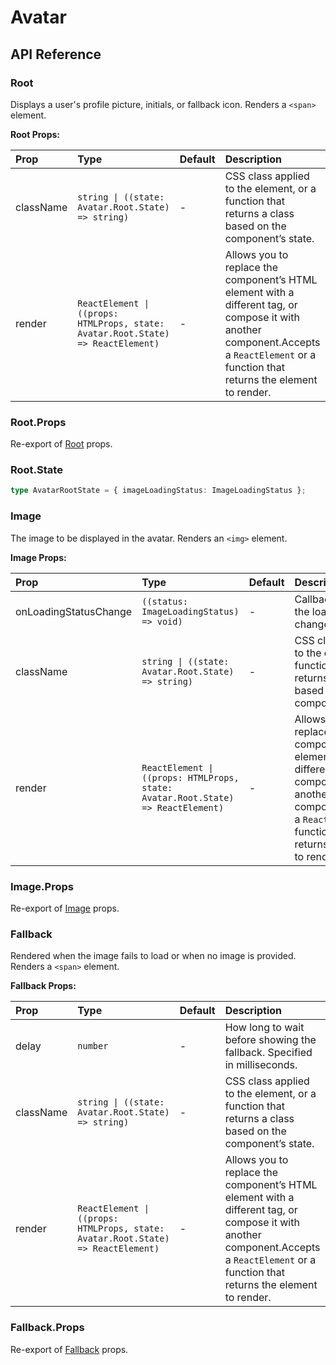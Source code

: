 # Avatar

[//]: types.ts '<-- Autogenerated By (do not edit the following markdown directly)'

## API Reference

### Root

Displays a user's profile picture, initials, or fallback icon. Renders a `<span>` element.

**Root Props:**

| Prop      | Type                                                                             | Default | Description                                                                                                                                                                              |
| :-------- | :------------------------------------------------------------------------------- | :------ | :--------------------------------------------------------------------------------------------------------------------------------------------------------------------------------------- |
| className | `string \| ((state: Avatar.Root.State) => string)`                               | -       | CSS class applied to the element, or a function that returns a class based on the component’s state.                                                                                     |
| render    | `ReactElement \| ((props: HTMLProps, state: Avatar.Root.State) => ReactElement)` | -       | Allows you to replace the component’s HTML element with a different tag, or compose it with another component.Accepts a `ReactElement` or a function that returns the element to render. |

### Root.Props

Re-export of [Root](#root) props.

### Root.State

```typescript
type AvatarRootState = { imageLoadingStatus: ImageLoadingStatus };
```

### Image

The image to be displayed in the avatar. Renders an `<img>` element.

**Image Props:**

| Prop                  | Type                                                                             | Default | Description                                                                                                                                                                              |
| :-------------------- | :------------------------------------------------------------------------------- | :------ | :--------------------------------------------------------------------------------------------------------------------------------------------------------------------------------------- |
| onLoadingStatusChange | `((status: ImageLoadingStatus) => void)`                                         | -       | Callback fired when the loading status changes.                                                                                                                                          |
| className             | `string \| ((state: Avatar.Root.State) => string)`                               | -       | CSS class applied to the element, or a function that returns a class based on the component’s state.                                                                                     |
| render                | `ReactElement \| ((props: HTMLProps, state: Avatar.Root.State) => ReactElement)` | -       | Allows you to replace the component’s HTML element with a different tag, or compose it with another component.Accepts a `ReactElement` or a function that returns the element to render. |

### Image.Props

Re-export of [Image](#image) props.

### Fallback

Rendered when the image fails to load or when no image is provided. Renders a `<span>` element.

**Fallback Props:**

| Prop      | Type                                                                             | Default | Description                                                                                                                                                                              |
| :-------- | :------------------------------------------------------------------------------- | :------ | :--------------------------------------------------------------------------------------------------------------------------------------------------------------------------------------- |
| delay     | `number`                                                                         | -       | How long to wait before showing the fallback. Specified in milliseconds.                                                                                                                 |
| className | `string \| ((state: Avatar.Root.State) => string)`                               | -       | CSS class applied to the element, or a function that returns a class based on the component’s state.                                                                                     |
| render    | `ReactElement \| ((props: HTMLProps, state: Avatar.Root.State) => ReactElement)` | -       | Allows you to replace the component’s HTML element with a different tag, or compose it with another component.Accepts a `ReactElement` or a function that returns the element to render. |

### Fallback.Props

Re-export of [Fallback](#fallback) props.

